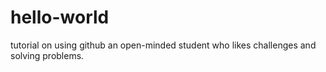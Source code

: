 # hello-world
tutorial on using github
an open-minded student who likes challenges and solving problems. 
